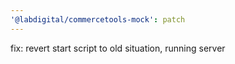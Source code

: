 ```yaml
---
'@labdigital/commercetools-mock': patch
---
```


fix: revert start script to old situation, running server
